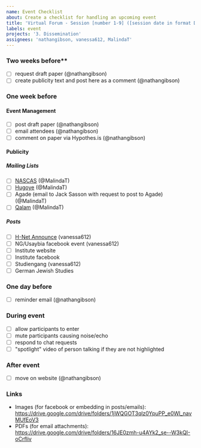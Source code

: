 ```yaml
---
name: Event Checklist
about: Create a checklist for handling an upcoming event
title: 'Virtual Forum - Session [number 1-9] ([session date in format DD.MM.YY])'
labels: event
projects: '3. Dissemination'
assignees: 'nathangibson, vanessa612, MalindaT'
---
```

### Two weeks before**
- [ ] request draft paper (@nathangibson)
- [ ] create publicity text and post here as a comment (@nathangibson)

### One week before 
#### Event Management
- [ ] post draft paper (@nathangibson)
- [ ] email attendees (@nathangibson)
- [ ] comment on paper via Hypothes.is (@nathangibson)
#### Publicity
##### Mailing Lists
- [ ] [NASCAS](https://groups.google.com/g/nascas) (@MalindaT)
- [ ] [Hugoye](https://groups.io/g/hugoye-list) (@MalindaT)
- [ ] Agade (email to Jack Sasson with request to post to Agade) (@MalindaT)
- [ ] [Qalam](https://www.dmg-web.de/iswi/qalam.html) (@MalindaT)

##### Posts
- [ ] [H-Net Announce](https://networks.h-net.org/h-announce) (vanessa612)
- [ ] NG/Usaybia facebook event (vanessa612)
- [ ] Institute website
- [ ] Institute facebook
- [ ] Studiengang (vanessa612)
- [ ] German Jewish Studies

### One day before
- [ ] reminder email (@nathangibson)

### During event
- [ ] allow participants to enter
- [ ] mute participants causing noise/echo
- [ ] respond to chat requests
- [ ] "spotlight" video of person talking if they are not highlighted

### After event
- [ ] move on website (@nathangibson)

### Links
- Images (for facebook or embedding in posts/emails): https://drive.google.com/drive/folders/1jWQGOT3qlz0YpuPP_e0Wl_navMUfEoV3
- PDFs (for email attachments): https://drive.google.com/drive/folders/16JE0zmh-u4AYk2_se--W3kQI-oCrfliv 